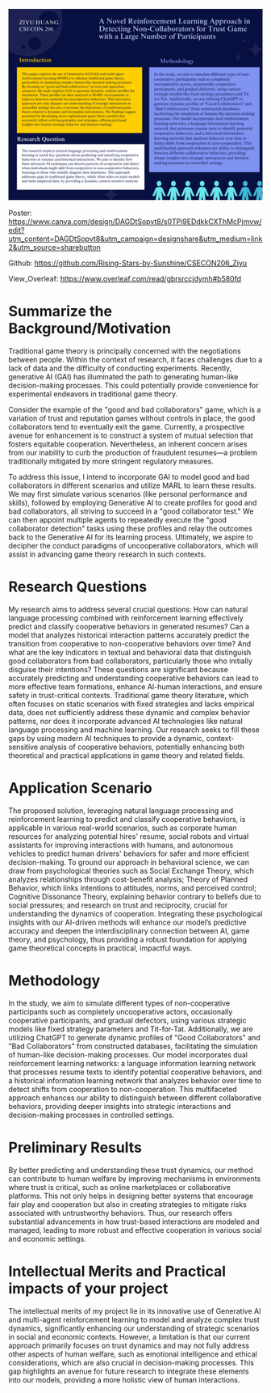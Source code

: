 
![poster](poster.png)

Poster: https://www.canva.com/design/DAGDtSopvt8/s0TPi9EDdkkCXThMcPjmvw/edit?utm_content=DAGDtSopvt8&utm_campaign=designshare&utm_medium=link2&utm_source=sharebutton

Github: https://github.com/Rising-Stars-by-Sunshine/CSECON206_Ziyu

View_Overleaf: https://www.overleaf.com/read/gbrsrccjdymh#b580fd

# Summarize the Background/Motivation
Traditional game theory is principally concerned with the negotiations between people. Within the context of research, it faces challenges due to a lack of data and the difficulty of conducting experiments. Recently, generative AI (GAI) has illuminated the path to generating human-like decision-making processes. This could potentially provide convenience for experimental endeavors in traditional game theory.

Consider the example of the "good and bad collaborators" game, which is a variation of trust and reputation games without controls in place, the good collaborators tend to eventually exit the game. Currently, a prospective avenue for enhancement is to construct a system of mutual selection that fosters equitable cooperation. Nevertheless, an inherent concern arises from our inability to curb the production of fraudulent resumes—a problem traditionally mitigated by more stringent regulatory measures. 

To address this issue, I intend to incorporate GAI to model good and bad collaborators in different scenarios and utilize MARL to learn these results. We may first simulate various scenarios (like personal performance and skills), followed by employing Generative AI to create profiles for good and bad collaborators, all striving to succeed in a "good collaborator test." We can then appoint multiple agents to repeatedly execute the "good collaborator detection" tasks using these profiles and relay the outcomes back to the Generative AI for its learning process. Ultimately, we aspire to decipher the conduct paradigms of uncooperative collaborators, which will assist in advancing game theory research in such contexts. 

# Research Questions
My research aims to address several crucial questions: How can natural language processing combined with reinforcement learning effectively predict and classify cooperative behaviors in generated resumes? Can a model that analyzes historical interaction patterns accurately predict the transition from cooperative to non-cooperative behaviors over time? And what are the key indicators in textual and behavioral data that distinguish good collaborators from bad collaborators, particularly those who initially disguise their intentions? These questions are significant because accurately predicting and understanding cooperative behaviors can lead to more effective team formations, enhance AI-human interactions, and ensure safety in trust-critical contexts. Traditional game theory literature, which often focuses on static scenarios with fixed strategies and lacks empirical data, does not sufficiently address these dynamic and complex behavior patterns, nor does it incorporate advanced AI technologies like natural language processing and machine learning. Our research seeks to fill these gaps by using modern AI techniques to provide a dynamic, context-sensitive analysis of cooperative behaviors, potentially enhancing both theoretical and practical applications in game theory and related fields.

# Application Scenario
The proposed solution, leveraging natural language processing and reinforcement learning to predict and classify cooperative behaviors, is applicable in various real-world scenarios, such as corporate human resources for analyzing potential hires' resume, social robots and virtual assistants for improving interactions with humans, and autonomous vehicles to predict human drivers' behaviors for safer and more efficient decision-making. To ground our approach in behavioral science, we can draw from psychological theories such as Social Exchange Theory, which analyzes relationships through cost-benefit analysis; Theory of Planned Behavior, which links intentions to attitudes, norms, and perceived control; Cognitive Dissonance Theory, explaining behavior contrary to beliefs due to social pressures; and research on trust and reciprocity, crucial for understanding the dynamics of cooperation. Integrating these psychological insights with our AI-driven methods will enhance our model’s predictive accuracy and deepen the interdisciplinary connection between AI, game theory, and psychology, thus providing a robust foundation for applying game theoretical concepts in practical, impactful ways.

# Methodology
In the study, we aim to simulate different types of non-cooperative participants such as completely uncooperative actors, occasionally cooperative participants, and gradual defectors, using various strategic models like fixed strategy parameters and Tit-for-Tat. Additionally, we are utilizing ChatGPT to generate dynamic profiles of "Good Collaborators" and "Bad Collaborators" from constructed databases, facilitating the simulation of human-like decision-making processes. Our model incorporates dual reinforcement learning networks: a language information learning network that processes resume texts to identify potential cooperative behaviors, and a historical information learning network that analyzes behavior over time to detect shifts from cooperation to non-cooperation. This multifaceted approach enhances our ability to distinguish between different collaborative behaviors, providing deeper insights into strategic interactions and decision-making processes in controlled settings.

# Preliminary Results
By better predicting and understanding these trust dynamics, our method can contribute to human welfare by improving mechanisms in environments where trust is critical, such as online marketplaces or collaborative platforms. This not only helps in designing better systems that encourage fair play and cooperation but also in creating strategies to mitigate risks associated with untrustworthy behaviors. Thus, our research offers substantial advancements in how trust-based interactions are modeled and managed, leading to more robust and effective cooperation in various social and economic settings.

# Intellectual Merits and Practical impacts of your project

The intellectual merits of my project lie in its innovative use of Generative AI and multi-agent reinforcement learning to model and analyze complex trust dynamics, significantly enhancing our understanding of strategic scenarios in social and economic contexts. However, a limitation is that our current approach primarily focuses on trust dynamics and may not fully address other aspects of human welfare, such as emotional intelligence and ethical considerations, which are also crucial in decision-making processes. This gap highlights an avenue for future research to integrate these elements into our models, providing a more holistic view of human interactions.
